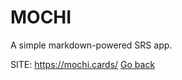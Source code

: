 # MOCHI
 
 A simple markdown-powered SRS app.
 
 SITE: https://mochi.cards/
 [Go back](https://portable-linux-apps.github.io/apps.html)
